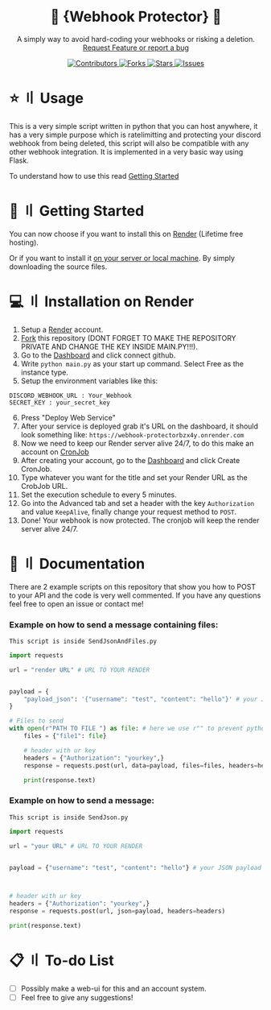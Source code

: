 
<a id="readme-top"></a>



<br />
<div align="center">
  <h1 align="center">🔐 {Webhook Protector} 🔐</h3>

  <p align="center">
    A simply way to avoid hard-coding your webhooks or risking a deletion.
    <br />
    <a href="https://github.com/yTax/webhook-protector/issues/new">Request Feature or report a bug</a>
  </p>
</div>
<div align="center">
    <a href="https://github.com/yTax/webhook-protector/graphs/contributors">
        <img src="https://img.shields.io/github/contributors/yTax/webhook-protector?style=flat-square" alt="Contributors" />
    </a>
    <a href="https://github.com/yTax/webhook-protector/network/members">
        <img src="https://img.shields.io/github/forks/yTax/webhook-protector?style=flat-square" alt="Forks" />
    </a>
    <a href="https://github.com/yTax/webhook-protector/stargazers">
        <img src="https://img.shields.io/github/stars/yTax/webhook-protector?style=flat-square" alt="Stars" />
    </a>
    <a href="https://github.com/yTax/webhook-protector/issues">
        <img src="https://img.shields.io/github/issues/yTax/webhook-protector?style=flat-square" alt="Issues" />
    </a>
</div>

    
    



# ⭐ 〢 Usage

This is a very simple script written in python that you can host anywhere, it has a very simple purpose which is ratelimitting and protecting your discord webhook from being deleted, this script will also be compatible with any other webhook integration.
It is implemented in a very basic way using Flask.  

To understand how to use this read [Getting Started](#-〢-getting-started)


# 🚀 〢 Getting Started

You can now choose if you want to install this on [Render](#-〢-installation-on-render) (Lifetime free hosting).

Or if you want to install it [on your server or local machine](#Installation-Local). By simply downloading the source files.


# 💻 〢 Installation on Render

1. Setup a [Render](https://dashboard.render.com/register) account.
2. [Fork](https://github.com/yTax/webhook-protector/fork) this repository (DONT FORGET TO MAKE THE REPOSITORY PRIVATE AND CHANGE THE KEY INSIDE MAIN.PY!!!).
3. Go to the [Dashboard](https://dashboard.render.com/select-repo?type=web) and click connect github.
4. Write `python main.py` as your start up command. Select Free as the instance type.
5. Setup the environment variables like this:
```
DISCORD_WEBHOOK_URL : Your_Webhook
SECRET_KEY : your_secret_key
```
6. Press "Deploy Web Service"
7. After your service is deployed grab it's URL on the dashboard, it should look something like: `https://webhook-protectorbzx4y.onrender.com`
7. Now we need to keep our Render server alive 24/7, to do this make an account on [CronJob](https://console.cron-job.org/signup)
8. After creating your account, go to the [Dashboard](https://console.cron-job.org/dashboard) and click Create CronJob.
9. Type whatever you want for the title and set your Render URL as the CrobJob URL.
10. Set the execution schedule to every 5 minutes.
11. Go into the Advanced tab and set a header with the key `Authorization` and value `KeepAlive`, finally change your request method to `POST`.
12. Done! Your webhook is now protected. The cronjob will keep the render server alive 24/7.



# 📄 〢 Documentation
There are 2 example scripts on this repository that show you how to POST to your API and the code is very well commented.
If you have any questions feel free to open an issue or contact me!

### Example on how to send a message containing files: 
`This script is inside SendJsonAndFiles.py`

```py
import requests

url = "render URL" # URL TO YOUR RENDER


payload = {
    "payload_json": '{"username": "test", "content": "hello"}' # your JSON payload, like an embed or a message, this is obviously optional if u just want to send a file
}

# Files to send
with open(r"PATH TO FILE ") as file: # here we use r"" to prevent python from fucking up the string
    files = {"file1": file} 

    # header with ur key
    headers = {"Authorization": "yourkey",}
    response = requests.post(url, data=payload, files=files, headers=headers)

    print(response.text)
```

### Example on how to send a message: 
`This script is inside SendJson.py`

```py
import requests

url = "your URL" # URL TO YOUR RENDER


payload = {"username": "test", "content": "hello"} # your JSON payload



# header with ur key
headers = {"Authorization": "yourkey",}
response = requests.post(url, json=payload, headers=headers)

print(response.text)
```

# 📋 〢 To-do List

- [ ] Possibly make a web-ui for this and an account system.
- [ ] Feel free to give any suggestions! 